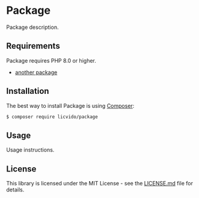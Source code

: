 # Package

Package description.



## Requirements

Package requires PHP 8.0 or higher.

- [another package](https://github.com/licvido/package)



## Installation

The best way to install Package is using  [Composer](http://getcomposer.org/):

```sh
$ composer require licvido/package
```



## Usage

Usage instructions.



## License

This library is licensed under the MIT License - see the [LICENSE.md](LICENSE.md) file for details.
